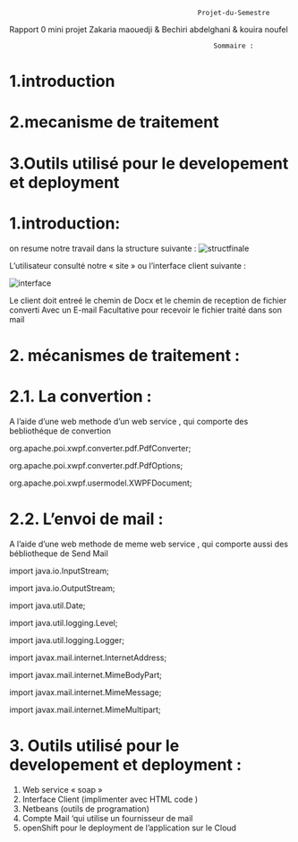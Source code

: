                                                    Projet-du-Semestre
Rapport 0 mini projet
Zakaria maouedji & Bechiri abdelghani & kouira noufel


                                                       Sommaire : 

# 1.introduction

# 2.mecanisme de traitement 

# 3.Outils utilisé pour le developement et deployment 

# 1.introduction: 
on resume notre travail dans la structure suivante :
![structfinale](https://user-images.githubusercontent.com/44119963/50853574-dc0c9880-1382-11e9-8321-cefcd3d7ec1d.png)

L’utilisateur consulté notre « site » ou l’interface client suivante :

![interface](https://user-images.githubusercontent.com/44119963/50853710-5210ff80-1383-11e9-9ec6-527fcae31371.png)

Le client doit entreé le chemin de Docx et le chemin de reception de fichier converti
Avec un E-mail  Facultative pour  recevoir le fichier traité dans son mail


# 2. mécanismes de traitement : 

# 2.1.	La convertion : 

A l’aide d’une web methode d’un web service , qui comporte des bebliothéque de convertion 

org.apache.poi.xwpf.converter.pdf.PdfConverter; 

org.apache.poi.xwpf.converter.pdf.PdfOptions; 

org.apache.poi.xwpf.usermodel.XWPFDocument; 

# 2.2.	L’envoi de mail : 

A l’aide d’une web methode de meme web service , qui comporte aussi des bébliotheque de Send Mail 

import java.io.InputStream;

import java.io.OutputStream;

import java.util.Date;

import java.util.logging.Level;

import java.util.logging.Logger;

import javax.mail.internet.InternetAddress;

import javax.mail.internet.MimeBodyPart;

import javax.mail.internet.MimeMessage;

import javax.mail.internet.MimeMultipart;


 

 # 3. Outils utilisé pour le developement et deployment  :
 
 1.	Web service « soap »
2.	Interface Client (implimenter avec HTML code ) 
3.	Netbeans (outils de programation) 
4.	Compte Mail ‘qui utilise un fournisseur de mail 
5.	openShift pour le deployment de l’application sur le Cloud


 

